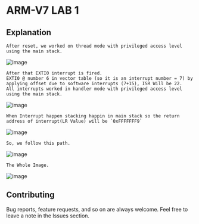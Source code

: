 # ARM-V7 LAB 1 
## Explanation
    After reset, we worked on thread mode with privileged access level using the main stack.
![image](https://drive.google.com/uc?export=download&id=1PqO4YagiWD5RkNI9MNBTfgS-sNqHmzOn)

    After that EXTI0 interrupt is fired.  
    EXTI0 @ number 6 in vector table (so it is an interrupt number = 7) by applying offset due to software interrupts (7+15), ISR Will be 22.  
    All interrupts worked in handler mode with privileged access level using the main stack.
![image](https://drive.google.com/uc?export=download&id=1mqkPr1LdGbZmP4j_TV05u1nKWGew0nC9)

    When Interrupt happen stacking happin in main stack so the return address of interrupt(LR Value) will be `0xFFFFFFF9`  
![image](https://drive.google.com/uc?export=download&id=1re3s-3tMvXuXVDP4yOlMWW_Ct9m2dlw4) 

    So, we follow this path.  
![image](https://drive.google.com/uc?export=download&id=1rYeUVtL1pAT_HMhsmcYTA_69nMlAssBi)  

    The Whole Image. 
![image](https://drive.google.com/uc?export=download&id=1BgzQZ6dfeyAA2AZo1_BIFxfuHNVVef4F)

## Contributing  
Bug reports, feature requests, and so on are always welcome. Feel free to leave a note in the Issues section.
